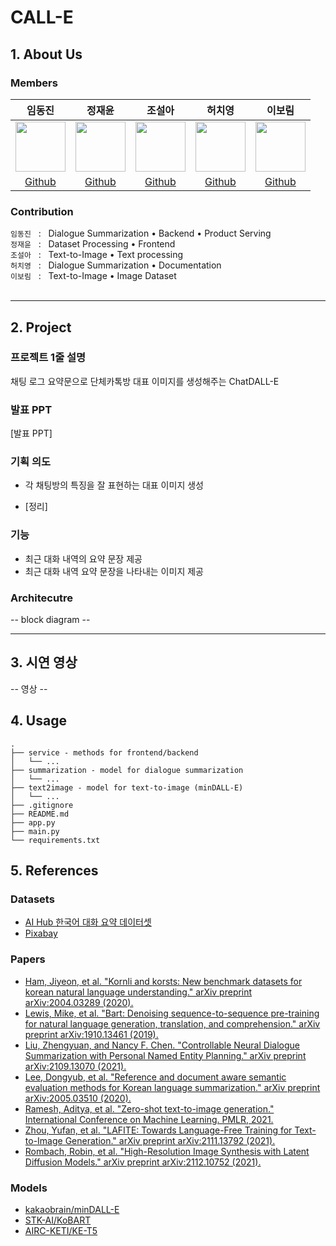 # CALL-E

## 1. About Us

### Members

임동진|정재윤|조설아|허치영|이보림|
:-:|:-:|:-:|:-:|:-:
<img src='https://avatars.githubusercontent.com/u/72785706?v=4' height=80 width=80px></img>|<img src='https://avatars.githubusercontent.com/u/71070496?v=4' height=80 width=80px></img>|<img src='https://avatars.githubusercontent.com/u/90924434?v=4' height=80 width=80px></img>|<img src='https://avatars.githubusercontent.com/u/69616444?v=4' height=80 width=80px></img>|<img src='https://avatars.githubusercontent.com/u/55435898?v=4' height=80 width=80px></img>|
[Github](https://github.com/idj7183)|[Github](https://github.com/kma7574)|[Github](https://github.com/jarammm)|[Github](https://github.com/mooncy0421)|[Github](https://github.com/bo-lim)

### Contribution  

`임동진` &nbsp; : &nbsp; Dialogue Summarization • Backend • Product Serving <br>
`정재윤` &nbsp; : &nbsp; Dataset Processing • Frontend <br>
`조설아` &nbsp; : &nbsp; Text-to-Image • Text processing <br>
`허치영` &nbsp; : &nbsp; Dialogue Summarization • Documentation <br>
`이보림` &nbsp; : &nbsp; Text-to-Image • Image Dataset <br>
<br>
***
## 2. Project
### 프로젝트 1줄 설명
채팅 로그 요약문으로 단체카톡방 대표 이미지를 생성해주는 ChatDALL-E

### 발표 PPT
[발표 PPT]

### 기획 의도
- 각 채팅방의 특징을 잘 표현하는 대표 이미지 생성

- [정리]




### 기능
  - 최근 대화 내역의 요약 문장 제공
  - 최근 대화 내역 요약 문장을 나타내는 이미지 제공


### Architecutre
-- block diagram -- 
***
## 3. 시연 영상
-- 영상 -- 

## 4. Usage

```
.
├── service - methods for frontend/backend
│   └── ...
├── summarization - model for dialogue summarization
│   └── ...
├── text2image - model for text-to-image (minDALL-E)
│   └── ...
├── .gitignore
├── README.md
├── app.py
├── main.py
└── requirements.txt
```

## 5. References
### Datasets
- [AI Hub 한국어 대화 요약 데이터셋](https://aihub.or.kr/aidata/30714)
- [Pixabay](https://pixabay.com/ko/)

### Papers
- [Ham, Jiyeon, et al. "Kornli and korsts: New benchmark datasets for korean natural language understanding." arXiv preprint arXiv:2004.03289 (2020).](https://arxiv.org/pdf/2004.03289.pdf)
- [Lewis, Mike, et al. "Bart: Denoising sequence-to-sequence pre-training for natural language generation, translation, and comprehension." arXiv preprint arXiv:1910.13461 (2019).](https://arxiv.org/pdf/1910.13461.pdf)
- [Liu, Zhengyuan, and Nancy F. Chen. "Controllable Neural Dialogue Summarization with Personal Named Entity Planning." arXiv preprint arXiv:2109.13070 (2021).](https://arxiv.org/pdf/2109.13070.pdf)
- [Lee, Dongyub, et al. "Reference and document aware semantic evaluation methods for Korean language summarization." arXiv preprint arXiv:2005.03510 (2020).](https://arxiv.org/pdf/2005.03510.pdf)
- [Ramesh, Aditya, et al. "Zero-shot text-to-image generation." International Conference on Machine Learning. PMLR, 2021.](https://arxiv.org/pdf/2102.12092.pdf)
- [Zhou, Yufan, et al. "LAFITE: Towards Language-Free Training for Text-to-Image Generation." arXiv preprint arXiv:2111.13792 (2021).](https://arxiv.org/pdf/2111.13792.pdf)
- [Rombach, Robin, et al. "High-Resolution Image Synthesis with Latent Diffusion Models." arXiv preprint arXiv:2112.10752 (2021).](https://arxiv.org/pdf/2112.10752.pdf)

### Models
- [kakaobrain/minDALL-E](https://github.com/kakaobrain/minDALL-E)
- [STK-AI/KoBART](https://github.com/SKT-AI/KoBART)
- [AIRC-KETI/KE-T5](https://github.com/AIRC-KETI/ke-t5)
